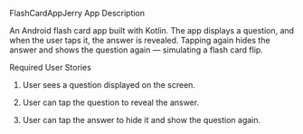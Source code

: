 FlashCardAppJerry
App Description

An Android flash card app built with Kotlin. The app displays a question, and when the user taps it, the answer is revealed. Tapping again hides the answer and shows the question again — simulating a flash card flip.


Required User Stories

 1. User sees a question displayed on the screen.

 2. User can tap the question to reveal the answer.

 3. User can tap the answer to hide it and show the question again.
